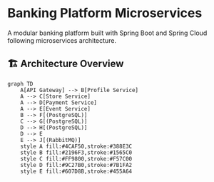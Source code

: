 # Banking Platform Microservices

A modular banking platform built with Spring Boot and Spring Cloud following microservices architecture.

## 🏗️ Architecture Overview

```mermaid
graph TD
    A[API Gateway] --> B[Profile Service]
    A --> C[Store Service]
    A --> D[Payment Service]
    A --> E[Event Service]
    B --> F[(PostgreSQL)]
    C --> G[(PostgreSQL)]
    D --> H[(PostgreSQL)]
    D --> E
    E --> J[(RabbitMQ)]
    style A fill:#4CAF50,stroke:#388E3C
    style B fill:#2196F3,stroke:#1565C0
    style C fill:#FF9800,stroke:#F57C00
    style D fill:#9C27B0,stroke:#7B1FA2
    style E fill:#607D8B,stroke:#455A64